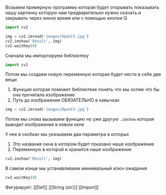 Возьмем примерную программу которая будет открывать показывать нашу картинку которую нам предварительно нужно скачать и закрывать через энное время или с помощью кнопки Q

```python
import cv2

img = cv2.imread('images/OpenCV.jpg')
cv2.imshow('Result', img)
cv2.waitKey(0)
```


Сначала мы импортируем библиотеку 
```python
import cv2
```


Потом мы создаем новую переменную которая будет нести в себе две вещи
1. Функция которая поможет библиотеке понять что мы хотим что бы она прочитала изображение 
2. Путь до изображения ОБЯЗАТЕЛЬНО в кавычках
```python 
img = cv2.imread('images/OpenCV.jpg')
```


Потом мы снова вызываем функцию но уже другую `.imshow` которая выводит изображение в новом окне 

У нее в скобках мы указываем два параметра в которых 
1. Это название окна в котором будет показано наше изображение 
2. Переменную в которой и хранится наше изображение
```python 
cv2.imshow('Result', img)
```


В самом конце мы устанавливаем минимальный ключ ожидания 
```python
cv2.waitKey(0)
```


Фигурирует:
[[Def]]
[[String (str)]]
[[Import]]

